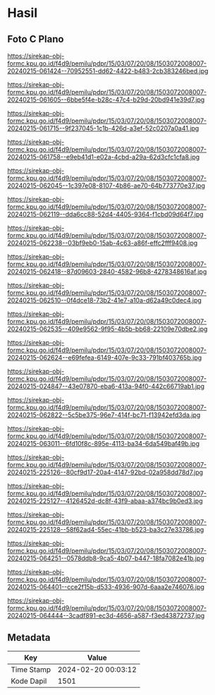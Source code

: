 # Hasil

## Foto C Plano

https://sirekap-obj-formc.kpu.go.id/f4d9/pemilu/pdpr/15/03/07/20/08/1503072008007-20240215-061424--70952551-dd62-4422-b483-2cb383246bed.jpg

https://sirekap-obj-formc.kpu.go.id/f4d9/pemilu/pdpr/15/03/07/20/08/1503072008007-20240215-061605--6bbe5f4e-b28c-47c4-b29d-20bd941e39d7.jpg

https://sirekap-obj-formc.kpu.go.id/f4d9/pemilu/pdpr/15/03/07/20/08/1503072008007-20240215-061715--9f237045-1c1b-426d-a3ef-52c0207a0a41.jpg

https://sirekap-obj-formc.kpu.go.id/f4d9/pemilu/pdpr/15/03/07/20/08/1503072008007-20240215-061758--e9eb41d1-e02a-4cbd-a29a-62d3cfc1cfa8.jpg

https://sirekap-obj-formc.kpu.go.id/f4d9/pemilu/pdpr/15/03/07/20/08/1503072008007-20240215-062045--1c397e08-8107-4b86-ae70-64b773770e37.jpg

https://sirekap-obj-formc.kpu.go.id/f4d9/pemilu/pdpr/15/03/07/20/08/1503072008007-20240215-062119--dda6cc88-52d4-4405-9364-f1cbd09d64f7.jpg

https://sirekap-obj-formc.kpu.go.id/f4d9/pemilu/pdpr/15/03/07/20/08/1503072008007-20240215-062238--03bf9eb0-15ab-4c63-a86f-effc2fff9408.jpg

https://sirekap-obj-formc.kpu.go.id/f4d9/pemilu/pdpr/15/03/07/20/08/1503072008007-20240215-062418--87d09603-2840-4582-96b8-4278348616af.jpg

https://sirekap-obj-formc.kpu.go.id/f4d9/pemilu/pdpr/15/03/07/20/08/1503072008007-20240215-062510--0f4dce18-73b2-41e7-a10a-d62a49c0dec4.jpg

https://sirekap-obj-formc.kpu.go.id/f4d9/pemilu/pdpr/15/03/07/20/08/1503072008007-20240215-062535--409e9562-9f95-4b5b-bb68-22109e70dbe2.jpg

https://sirekap-obj-formc.kpu.go.id/f4d9/pemilu/pdpr/15/03/07/20/08/1503072008007-20240215-062624--e69fefea-6149-407e-9c33-791bf403765b.jpg

https://sirekap-obj-formc.kpu.go.id/f4d9/pemilu/pdpr/15/03/07/20/08/1503072008007-20240215-024847--43e07870-eba6-413a-94f0-442c66719ab1.jpg

https://sirekap-obj-formc.kpu.go.id/f4d9/pemilu/pdpr/15/03/07/20/08/1503072008007-20240215-062822--5c5be375-96e7-414f-bc71-f13942efd3da.jpg

https://sirekap-obj-formc.kpu.go.id/f4d9/pemilu/pdpr/15/03/07/20/08/1503072008007-20240215-063011--6fd10f8c-895e-4113-ba34-6da549baf49b.jpg

https://sirekap-obj-formc.kpu.go.id/f4d9/pemilu/pdpr/15/03/07/20/08/1503072008007-20240215-225126--80cf9d17-20a4-4147-92bd-02a958dd78d7.jpg

https://sirekap-obj-formc.kpu.go.id/f4d9/pemilu/pdpr/15/03/07/20/08/1503072008007-20240215-225127--4126452d-dc8f-43f9-abaa-a374bc9b0ed3.jpg

https://sirekap-obj-formc.kpu.go.id/f4d9/pemilu/pdpr/15/03/07/20/08/1503072008007-20240215-225128--58f62ad4-55ec-41bb-b523-ba3c27e33786.jpg

https://sirekap-obj-formc.kpu.go.id/f4d9/pemilu/pdpr/15/03/07/20/08/1503072008007-20240215-064251--0578ddb8-9ca5-4b07-b447-18fa7082e41b.jpg

https://sirekap-obj-formc.kpu.go.id/f4d9/pemilu/pdpr/15/03/07/20/08/1503072008007-20240215-064401--cce2f15b-d533-4936-907d-6aaa2e746076.jpg

https://sirekap-obj-formc.kpu.go.id/f4d9/pemilu/pdpr/15/03/07/20/08/1503072008007-20240215-064444--3cadf891-ec3d-4656-a587-f3ed43872737.jpg


## Metadata

| Key        | Value               |
| ---------- | ------------------- |
| Time Stamp | 2024-02-20 00:03:12 |
| Kode Dapil | 1501                |



